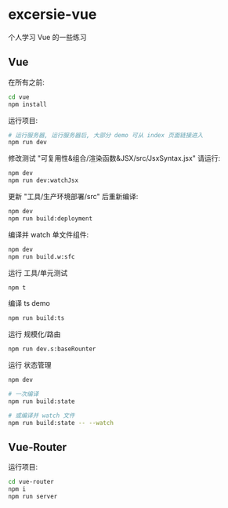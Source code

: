 # excersie-vue
个人学习 Vue 的一些练习

## Vue

在所有之前:
```bash
cd vue
npm install
```

运行项目:
```bash
# 运行服务器, 运行服务器后, 大部分 demo 可从 index 页面链接进入
npm run dev
```

修改测试 "可复用性&组合/渲染函数&JSX/src/JsxSyntax.jsx" 请运行:
```bash
npm dev
npm run dev:watchJsx
```

更新 "工具/生产环境部署/src" 后重新编译:
```bash
npm dev
npm run build:deployment
```

编译并 watch 单文件组件:
```bash
npm dev
npm run build.w:sfc
```

运行 工具/单元测试
```bash
npm t
```

编译 ts demo
```bash
npm run build:ts
```

运行 规模化/路由
```bash
npm run dev.s:baseRounter
```

运行 状态管理
```bash
npm dev

# 一次编译
npm run build:state

# 或编译并 watch 文件
npm run build:state -- --watch
```

## Vue-Router

运行项目:

```bash
cd vue-router
npm i
npm run server
```
